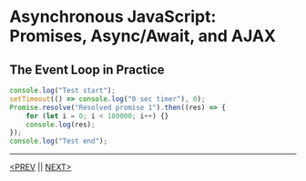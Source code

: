 # Asynchronous JavaScript: Promises, Async/Await, and AJAX

## The Event Loop in Practice

```jsx
console.log("Test start");
setTimeout(() => console.log("0 sec timer"), 0);
Promise.resolve("Resolved promise 1").then((res) => {
	for (let i = 0; i < 100000; i++) {}
	console.log(res);
});
console.log("Test end");
```

---

[<PREV](./cjs221119.md) || [NEXT>](./cjs221121.md)
